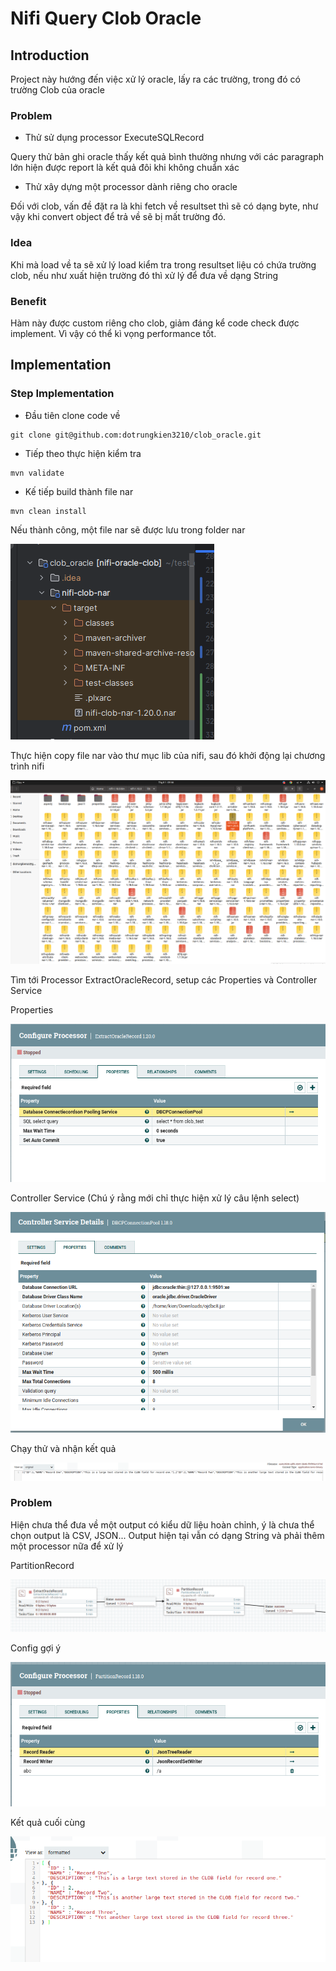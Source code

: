 # Nifi Query Clob Oracle

## Introduction

Project này hướng đến việc xử lý oracle, lấy ra các trường, trong đó có trường Clob của oracle

### Problem
- Thử sử dụng processor ExecuteSQLRecord

Query thử bản ghi oracle thấy kết quả bình thường nhưng với các paragraph lớn hiện được report là kết quả đôi khi không chuẩn xác


- Thử xây dựng một processor dành riêng cho oracle

Đối với clob, vấn đề đặt ra là khi fetch về resultset thì sẽ có dạng byte, như vậy khi convert object để trả về sẽ bị mất trường đó. 

### Idea

Khi mà load về ta sẽ xử lý load kiểm tra trong resultset liệu có chứa trường clob, nếu như xuất hiện trường đó thì xử lý để đưa về dạng String

### Benefit
Hàm này được custom riêng cho clob, giảm đáng kể code check được implement. 
Vì vậy có thể kì vọng performance tốt.

## Implementation

### Step Implementation

- Đầu tiên clone code về
```
git clone git@github.com:dotrungkien3210/clob_oracle.git
```
- Tiếp theo thực hiện kiểm tra
```
mvn validate
```

- Kế tiếp build thành file nar
```dtd
mvn clean install
```
Nếu thành công, một file nar sẽ được lưu trong folder nar

![img_1.png](docs/images/img_1.png)

Thực hiện copy file nar vào thư mục lib của nifi, sau đó khởi động lại chương trình nifi

![img.png](docs/images/img.png)

Tìm tới Processor ExtractOracleRecord, setup các Properties và Controller Service

Properties

![img_2.png](docs/images/img_2.png)

Controller Service (Chú ý rằng mới chỉ thực hiện xử lý câu lệnh select)

![img_3.png](docs/images/img_3.png)

Chạy thử và nhận kết quả

![img_4.png](docs/images/img_4.png)


### Problem
Hiện chưa thể đưa về một output có kiểu dữ liệu hoàn chỉnh, ý là chưa thể chọn output là CSV, JSON... 
Output hiện tại vẫn có dạng String và phải thêm một processor nữa để xử lý

PartitionRecord

![img_5.png](docs/images/img_5.png)

Config gợi ý

![img_6.png](docs/images/img_6.png)

Kết quả cuối cùng

![img.png](docs/images/img7.png)
